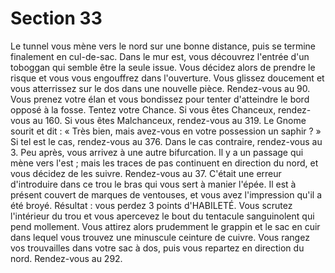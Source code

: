 # Section 33

Le tunnel vous mène vers le nord sur une bonne distance, puis se termine finalement en
cul-de-sac. Dans le mur est, vous découvrez l'entrée d'un toboggan qui semble être la
seule issue. Vous décidez alors de prendre le risque et vous vous engouffrez dans
l'ouverture. Vous glissez doucement et vous atterrissez sur le dos dans une nouvelle
pièce. Rendez-vous au 90.
Vous prenez votre élan et vous bondissez pour tenter d'atteindre le bord opposé à la fosse.
Tentez votre Chance. Si vous êtes Chanceux, rendez-vous au 160. Si vous êtes
Malchanceux, rendez-vous au 319.
Le Gnome sourit et dit : « Très bien, mais avez-vous en votre possession un saphir ? » Si
tel est le cas, rendez-vous au 376. Dans le cas contraire, rendez-vous au 3.
Peu après, vous arrivez à une autre bifurcation. Il y a un passage qui mène vers l'est ;
mais les traces de pas continuent en direction du nord, et vous décidez de les suivre.
Rendez-vous au 37.
C'était une erreur d'introduire dans ce trou le bras qui vous sert à manier l'épée. Il est à
présent couvert de marques de ventouses, et vous avez l'impression qu'il a été broyé.
Résultat : vous perdez 3 points d'HABILETÉ. Vous scrutez l'intérieur du trou et vous
apercevez le bout du tentacule sanguinolent qui pend mollement. Vous attirez alors
prudemment le grappin et le sac en cuir dans lequel vous trouvez une minuscule ceinture
de cuivre. Vous rangez vos trouvailles dans votre sac à dos, puis vous repartez en
direction du nord. Rendez-vous au 292.